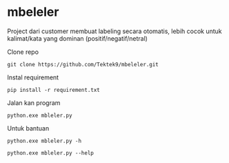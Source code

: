 # mbeleler
Project dari customer membuat labeling secara otomatis, lebih cocok untuk kalimat/kata yang dominan (positif/negatif/netral)


Clone repo
```
git clone https://github.com/Tektek9/mbeleler.git
```

Instal requirement
```
pip install -r requirement.txt
```

Jalan kan program
```
python.exe mbleler.py
```

Untuk bantuan 
```
python.exe mbleler.py -h
```
```
python.exe mbleler.py --help
```
